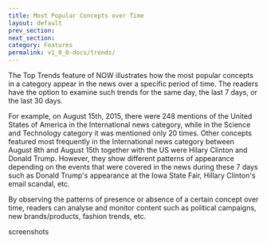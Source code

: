 ```yaml
---
title: Most Popular Concepts over Time
layout: default
prev_section:
next_section:
category: Features
permalink: v1_0_0-docs/trends/
---
```


The Top Trends feature of NOW illustrates how the most popular concepts in a category appear in the news over a specific period of time. The readers have the option to examine such trends for the same day, the last 7 days, or the last 30 days.

For example, on August 15th, 2015, there were 248 mentions of the United States of America in the International news category, while in the Science and Technology category it was mentioned only 20 times. Other concepts featured most frequently in the International news category between August 8th and August 15th together with the US were Hilary Clinton and Donald Trump. However, they show different patterns of appearance depending on the events that were covered in the news during these 7 days such as Donald Trump's appearance at the Iowa State Fair, Hillary Clinton's email scandal, etc.

By observing the patterns of presence or absence of a certain concept over time, readers can analyse and monitor content such as political campaigns, new brands/products, fashion trends, etc.

screenshots
